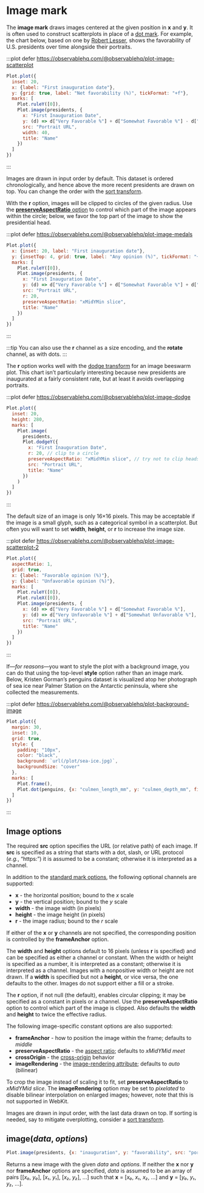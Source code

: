 <script setup>

import * as Plot from "@observablehq/plot";
import * as d3 from "d3";
import {shallowRef, onMounted} from "vue";
import penguins from "../data/penguins.ts";

const presidents = shallowRef([]);

onMounted(() => {
  d3.csv("../data/us-president-favorability.csv", d3.autoType).then((data) => (presidents.value = data));
});

</script>

# Image mark

The **image mark** draws images centered at the given position in **x** and **y**. It is often used to construct scatterplots in place of a [dot mark](./dot.md). For example, the chart below, based on one by [Robert Lesser](https://observablehq.com/@rlesser/when-presidents-fade-away), shows the favorability of U.S. presidents over time alongside their portraits.

:::plot defer https://observablehq.com/@observablehq/plot-image-scatterplot
```js
Plot.plot({
  inset: 20,
  x: {label: "First inauguration date"},
  y: {grid: true, label: "Net favorability (%)", tickFormat: "+f"},
  marks: [
    Plot.ruleY([0]),
    Plot.image(presidents, {
      x: "First Inauguration Date",
      y: (d) => d["Very Favorable %"] + d["Somewhat Favorable %"] - d["Very Unfavorable %"] - d["Somewhat Unfavorable %"],
      src: "Portrait URL",
      width: 40,
      title: "Name"
    })
  ]
})
```
:::

Images are drawn in input order by default. This dataset is ordered chronologically, and hence above the more recent presidents are drawn on top. You can change the order with the [sort transform](../transforms/sort.md).

With the **r** option, images will be clipped to circles of the given radius. Use the [**preserveAspectRatio** option](https://developer.mozilla.org/en-US/docs/Web/SVG/Attribute/preserveAspectRatio) to control which part of the image appears within the circle; below, we favor the top part of the image to show the presidential head.

:::plot defer https://observablehq.com/@observablehq/plot-image-medals
```js
Plot.plot({
  x: {inset: 20, label: "First inauguration date"},
  y: {insetTop: 4, grid: true, label: "Any opinion (%)", tickFormat: "+f"},
  marks: [
    Plot.ruleY([0]),
    Plot.image(presidents, {
      x: "First Inauguration Date",
      y: (d) => d["Very Favorable %"] + d["Somewhat Favorable %"] + d["Very Unfavorable %"] + d["Somewhat Unfavorable %"],
      src: "Portrait URL",
      r: 20,
      preserveAspectRatio: "xMidYMin slice",
      title: "Name"
    })
  ]
})
```
:::

:::tip
You can also use the **r** channel as a size encoding, and the **rotate** channel, as with dots.
:::

The **r** option works well with the [dodge transform](../transforms/dodge.md) for an image beeswarm plot. This chart isn’t particularly interesting because new presidents are inaugurated at a fairly consistent rate, but at least it avoids overlapping portraits.

:::plot defer https://observablehq.com/@observablehq/plot-image-dodge
```js
Plot.plot({
  inset: 20,
  height: 280,
  marks: [
    Plot.image(
      presidents,
      Plot.dodgeY({
        x: "First Inauguration Date",
        r: 20, // clip to a circle
        preserveAspectRatio: "xMidYMin slice", // try not to clip heads
        src: "Portrait URL",
        title: "Name"
      })
    )
  ]
})
```
:::

The default size of an image is only 16×16 pixels. This may be acceptable if the image is a small glyph, such as a categorical symbol in a scatterplot. But often you will want to set **width**, **height**, or **r** to increase the image size.

:::plot defer https://observablehq.com/@observablehq/plot-image-scatterplot-2
```js
Plot.plot({
  aspectRatio: 1,
  grid: true,
  x: {label: "Favorable opinion (%)"},
  y: {label: "Unfavorable opinion (%)"},
  marks: [
    Plot.ruleY([0]),
    Plot.ruleX([0]),
    Plot.image(presidents, {
      x: (d) => d["Very Favorable %"] + d["Somewhat Favorable %"],
      y: (d) => d["Very Unfavorable %"] + d["Somewhat Unfavorable %"],
      src: "Portrait URL",
      title: "Name"
    })
  ]
})
```
:::

If—*for reasons*—you want to style the plot with a background image, you can do that using the top-level **style** option rather than an image mark. Below, Kristen Gorman’s penguins dataset is visualized atop her photograph of sea ice near Palmer Station on the Antarctic peninsula, where she collected the measurements.

:::plot defer https://observablehq.com/@observablehq/plot-background-image
```js
Plot.plot({
  margin: 30,
  inset: 10,
  grid: true,
  style: {
    padding: "10px",
    color: "black",
    background: `url(/plot/sea-ice.jpg)`,
    backgroundSize: "cover"
  },
  marks: [
    Plot.frame(),
    Plot.dot(penguins, {x: "culmen_length_mm", y: "culmen_depth_mm", fill: "white", stroke: "black"})
  ]
})
```
:::

## Image options

The required **src** option specifies the URL (or relative path) of each image. If **src** is specified as a string that starts with a dot, slash, or URL protocol (*e.g.*, “https:”) it is assumed to be a constant; otherwise it is interpreted as a channel.

In addition to the [standard mark options](../features/marks.md#mark-options), the following optional channels are supported:

* **x** - the horizontal position; bound to the *x* scale
* **y** - the vertical position; bound to the *y* scale
* **width** - the image width (in pixels)
* **height** - the image height (in pixels)
* **r** - the image radius; bound to the *r* scale

If either of the **x** or **y** channels are not specified, the corresponding position is controlled by the **frameAnchor** option.

The **width** and **height** options default to 16 pixels (unless **r** is specified) and can be specified as either a channel or constant. When the width or height is specified as a number, it is interpreted as a constant; otherwise it is interpreted as a channel. Images with a nonpositive width or height are not drawn. If a **width** is specified but not a **height**, or vice versa, the one defaults to the other. Images do not support either a fill or a stroke.

The **r** option, if not null (the default), enables circular clipping; it may be specified as a constant in pixels or a channel. Use the **preserveAspectRatio** option to control which part of the image is clipped. Also defaults the **width** and **height** to twice the effective radius.

The following image-specific constant options are also supported:

* **frameAnchor** - how to position the image within the frame; defaults to *middle*
* **preserveAspectRatio** - the [aspect ratio](https://developer.mozilla.org/en-US/docs/Web/SVG/Attribute/preserveAspectRatio); defaults to *xMidYMid meet*
* **crossOrigin** - the [cross-origin](https://developer.mozilla.org/en-US/docs/Web/SVG/Attribute/crossorigin) behavior
* **imageRendering** - the [image-rendering attribute](https://developer.mozilla.org/en-US/docs/Web/SVG/Attribute/image-rendering); defaults to *auto* (bilinear)

To crop the image instead of scaling it to fit, set **preserveAspectRatio** to *xMidYMid slice*. The **imageRendering** option may be set to *pixelated* to disable bilinear interpolation on enlarged images; however, note that this is not supported in WebKit.

Images are drawn in input order, with the last data drawn on top. If sorting is needed, say to mitigate overplotting, consider a [sort transform](../transforms/sort.md).

## image(*data*, *options*)

```js
Plot.image(presidents, {x: "inauguration", y: "favorability", src: "portrait"})
```

Returns a new image with the given *data* and *options*. If neither the **x** nor **y** nor **frameAnchor** options are specified, *data* is assumed to be an array of pairs [[*x₀*, *y₀*], [*x₁*, *y₁*], [*x₂*, *y₂*], …] such that **x** = [*x₀*, *x₁*, *x₂*, …] and **y** = [*y₀*, *y₁*, *y₂*, …].

